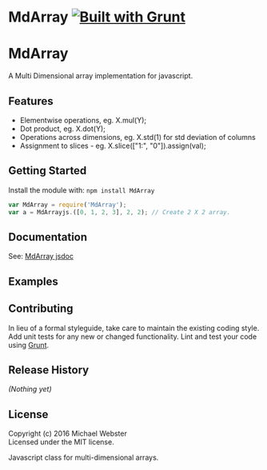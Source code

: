 # MdArray [![Built with Grunt](https://cdn.gruntjs.com/builtwith.png)](http://gruntjs.com/)

# MdArray

A Multi Dimensional array implementation for javascript.

## Features ##
* Elementwise operations, eg. X.mul(Y);
* Dot product, eg. X.dot(Y);
* Operations across dimensions, eg. X.std(1) for std deviation of columns
* Assignment to slices - eg. X.slice(["1:", "0"]).assign(val);

## Getting Started
Install the module with: `npm install MdArray`

```javascript
var MdArray = require('MdArray');
var a = MdArrayjs.([0, 1, 2, 3], 2, 2); // Create 2 X 2 array.
```

## Documentation

See: [MdArray jsdoc](https://cdn.rawgit.com/MichaelJWebster/MdArray/master/doc/index.html)

## Examples


## Contributing
In lieu of a formal styleguide, take care to maintain the existing coding style. Add unit tests for any new or changed functionality. Lint and test your code using [Grunt](http://gruntjs.com/).

## Release History
_(Nothing yet)_

## License
Copyright (c) 2016 Michael Webster  
Licensed under the MIT license.

Javascript class for multi-dimensional arrays.

